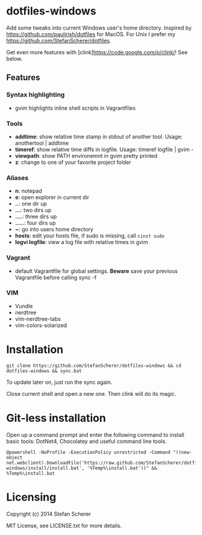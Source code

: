# dotfiles-windows

Add some tweaks into current Windows user's home directory.
Inspired by <https://github.com/paulirish/dotfiles> for MacOS.
For Unix I prefer my <https://github.com/StefanScherer/dotfiles>.

Get even more features with [clink]<https://code.google.com/p/clink/>! See below.

## Features
### Syntax highlighting

* gvim highlights inline shell scripts in Vagrantfiles

### Tools

* **addtime**: show relative time stamp in stdout of another tool.
  Usage: anothertool | addtime
* **timeref**: show relative time diffs in logfile.
  Usage: timeref logfile | gvim -
* **viewpath**: show PATH environemnt in gvim pretty printed
* **z**: change to one of your favorite project folder

### Aliases

* **n**: notepad 
* **e**: open explorer in current dir 
* **..**: one dir up
* **...**: two dirs up
* **....**: three dirs up
* **.....**: four dirs up
* **~**: go into users home directory
* **hosts**: edit your hosts file, if sudo is missing, call `cinst sudo`
* **logvi logfile**: view a log file with relative times in gvim

### Vagrant

* default Vagrantfile for global settings. **Beware** save your previous Vagrantfile before calling sync -f

### VIM

* Vundle
* nerdtree
* vim-nerdtree-tabs
* vim-colors-solarized

# Installation
    git clone https://github.com/StefanScherer/dotfiles-windows && cd dotfiles-windows && sync.bat

To update later on, just run the sync again.

Close current shell and open a new one. Then clink will do its magic.

# Git-less installation
Open up a command prompt and enter the following command to install basic tools: DotNet4, Chocolatey and 
useful command line tools.

    @powershell -NoProfile -ExecutionPolicy unrestricted -Command "((new-object net.webclient).DownloadFile('https://raw.github.com/StefanScherer/dotfiles-windows/install/install.bat', '%Temp%\install.bat'))" && %Temp%\install.bat

# Licensing
Copyright (c) 2014 Stefan Scherer

MIT License, see LICENSE.txt for more details.
